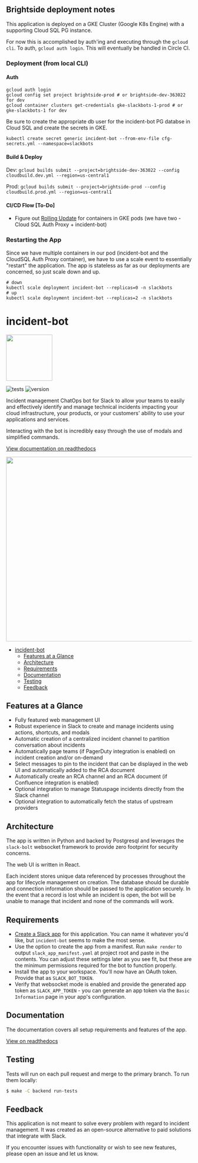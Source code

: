 ## Brightside deployment notes
This application is deployed on a GKE Cluster (Google K8s Engine) with a supporting Cloud SQL PG instance.

For now this is accomplished by auth'ing and executing through the `gcloud cli`. To auth, `gcloud auth login`.
This will eventually be handled in Circle CI.

### Deployment (from local CLI)

#### Auth
```
gcloud auth login
gcloud config set project brightside-prod # or brightside-dev-363022 for dev
gcloud container clusters get-credentials gke-slackbots-1-prod # or gke-slackbots-1 for dev
```

Be sure to create the appropriate db user for the incident-bot PG databse in Cloud SQL and create the secrets in GKE.
```
kubectl create secret generic incident-bot --from-env-file cfg-secrets.yml --namespace=slackbots
```

#### Build & Deploy

Dev: `gcloud builds submit --project=brightside-dev-363022 --config cloudbuild.dev.yml --region=us-central1`

Prod: `gcloud builds submit --project=brightside-prod --config cloudbuild.prod.yml --region=us-central1`

#### CI/CD Flow [To-Do]

- Figure out [Rolling Update](https://cloud.google.com/kubernetes-engine/docs/how-to/updating-apps) for containers in GKE pods (we have two - Cloud SQL Auth Proxy + incident-bot)

### Restarting the App

Since we have multiple containers in our pod (incident-bot and the CloudSQL Auth Proxy container), we have to use a scale event to essentially "restart" the application. The app is stateless as far as our deployments are concerned, so just scale down and up.


```
# down
kubectl scale deployment incident-bot --replicas=0 -n slackbots
# up
kubectl scale deployment incident-bot --replicas=2 -n slackbots
```

# incident-bot

<img src="https://github.com/echoboomer/incident-bot/blob/main/assets/bot.png" width="125" height="125">

![tests](https://github.com/echoboomer/incident-bot/actions/workflows/tests.yml/badge.svg)
![version](https://img.shields.io/github/v/release/echoboomer/incident-bot)

Incident management ChatOps bot for Slack to allow your teams to easily and effectively identify and manage technical incidents impacting your cloud infrastructure, your products, or your customers' ability to use your applications and services.

Interacting with the bot is incredibly easy through the use of modals and simplified commands.

[View documentation on readthedocs](https://incident-bot.readthedocs.io/en/latest/)

<img src="https://github.com/echoboomer/incident-bot/blob/main/assets/incident-bot-demo-1.gif" width="700" height="500" />

- [incident-bot](#incident-bot)
  - [Features at a Glance](#features-at-a-glance)
  - [Architecture](#architecture)
  - [Requirements](#requirements)
  - [Documentation](#documentation)
  - [Testing](#testing)
  - [Feedback](#feedback)

## Features at a Glance

- Fully featured web management UI
- Robust experience in Slack to create and manage incidents using actions, shortcuts, and modals
- Automatic creation of a centralized incident channel to partition conversation about incidents
- Automatically page teams (if PagerDuty integration is enabled) on incident creation and/or on-demand
- Select messages to pin to the incident that can be displayed in the web UI and automatically added to the RCA document
- Automatically create an RCA channel and an RCA document (if Confluence integration is enabled)
- Optional integration to manage Statuspage incidents directly from the Slack channel
- Optional integration to automatically fetch the status of upstream providers

## Architecture

The app is written in Python and backed by Postgresql and leverages the `slack-bolt` websocket framework to provide zero footprint for security concerns.

The web UI is written in React.

Each incident stores unique data referenced by processes throughout the app for lifecycle management on creation. The database should be durable and connection information should be passed to the application securely. In the event that a record is lost while an incident is open, the bot will be unable to manage that incident and none of the commands will work.

## Requirements

- [Create a Slack app](https://api.slack.com/apps?new_app=1) for this application. You can name it whatever you'd like, but `incident-bot` seems to make the most sense.
- Use the option to create the app from a manifest. Run `make render` to output `slack_app_manifest.yaml` at project root and paste in the contents. You can adjust these settings later as you see fit, but these are the minimum permissions required for the bot to function properly.
- Install the app to your workspace. You'll now have an OAuth token. Provide that as `SLACK_BOT_TOKEN`.
- Verify that websocket mode is enabled and provide the generated app token as `SLACK_APP_TOKEN` - you can generate an app token via the `Basic Information` page in your app's configuration.

## Documentation

The documentation covers all setup requirements and features of the app.

[View on readthedocs](https://incident-bot.readthedocs.io/en/latest/)

## Testing

Tests will run on each pull request and merge to the primary branch. To run them locally:

```bash
$ make -C backend run-tests
```

## Feedback

This application is not meant to solve every problem with regard to incident management. It was created as an open-source alternative to paid solutions that integrate with Slack.

If you encounter issues with functionality or wish to see new features, please open an issue and let us know.
